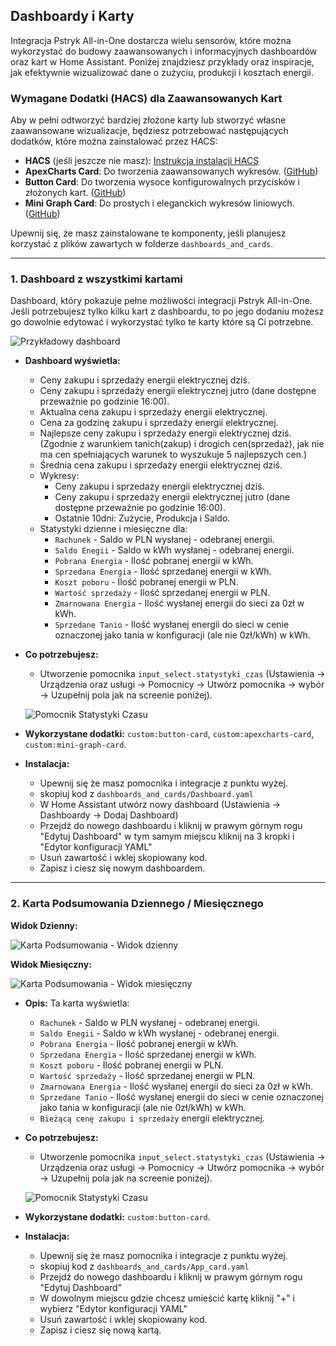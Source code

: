 ## Dashboardy i Karty

Integracja Pstryk All-in-One dostarcza wielu sensorów, które można wykorzystać do budowy zaawansowanych i informacyjnych dashboardów oraz kart w Home Assistant. Poniżej znajdziesz przykłady oraz inspiracje, jak efektywnie wizualizować dane o zużyciu, produkcji i kosztach energii.

### Wymagane Dodatki (HACS) dla Zaawansowanych Kart

Aby w pełni odtworzyć bardziej złożone karty lub stworzyć własne zaawansowane wizualizacje, będziesz potrzebować następujących dodatków, które można zainstalować przez HACS:

*   **HACS** (jeśli jeszcze nie masz): [Instrukcja instalacji HACS](https://hacs.xyz/)
*   **ApexCharts Card**: Do tworzenia zaawansowanych wykresów. ([GitHub](https://github.com/RomRider/apexcharts-card))
*   **Button Card**: Do tworzenia wysoce konfigurowalnych przycisków i złożonych kart. ([GitHub](https://github.com/custom-cards/button-card))
*   **Mini Graph Card**: Do prostych i eleganckich wykresów liniowych. ([GitHub](https://github.com/kalkih/mini-graph-card))

Upewnij się, że masz zainstalowane te komponenty, jeśli planujesz korzystać z plików zawartych w folderze `dashboards_and_cards`.

---

### 1. Dashboard z wszystkimi kartami

Dashboard, który pokazuje pełne możliwości integracji Pstryk All-in-One. Jeśli potrzebujesz tylko kilku kart z dashboardu, to po jego dodaniu możesz go dowolnie edytować i wykorzystać tylko te karty które są Ci potrzebne.

![Przykładowy dashboard](images/dashboard_example.png)

*   **Dashboard wyświetla:** 
    *   Ceny zakupu i sprzedaży energii elektrycznej dziś.
    *   Ceny zakupu i sprzedaży energii elektrycznej jutro (dane dostępne przeważnie po godzinie 16:00).
    *   Aktualna cena zakupu i sprzedaży energii elektrycznej.
    *   Cena za godzinę zakupu i sprzedaży energii elektrycznej.
    *   Najlepsze ceny zakupu i sprzedaży energii elektrycznej dziś. (Zgodnie z warunkiem tanich(zakup) i drogich cen(sprzedaż), jak nie ma cen spełniających warunek to wyszukuje 5 najlepszych cen.)  
    *   Średnia cena zakupu i sprzedaży energii elektrycznej dziś.
    *   Wykresy:
        *   Ceny zakupu i sprzedaży energii elektrycznej dziś.
        *   Ceny zakupu i sprzedaży energii elektrycznej jutro (dane dostępne przeważnie po godzinie 16:00).
        *   Ostatnie 10dni: Zużycie, Produkcja i Saldo.
    *   Statystyki dzienne i miesięczne dla:
        *   `Rachunek` - Saldo w PLN wysłanej - odebranej energii.
        *   `Saldo Enegii` - Saldo w kWh wysłanej - odebranej energii.
        *   `Pobrana Energia` - Ilość pobranej energii w kWh.  
        *   `Sprzedana Energia` - Ilość sprzedanej energii w kWh.  
        *   `Koszt poboru` - Ilość pobranej energii w PLN.  
        *   `Wartość sprzedaży` - Ilość sprzedanej energii w PLN.
        *   `Zmarnowana Energia` - Ilość wysłanej energii do sieci za 0zł w kWh.  
        *   `Sprzedane Tanio` - Ilość wysłanej energii do sieci w cenie oznaczonej jako tania w konfiguracji (ale nie 0zł/kWh) w kWh.    

*   **Co potrzebujesz:**
    *   Utworzenie pomocnika `input_select.statystyki_czas` (Ustawienia -> Urządzenia oraz usługi -> Pomocnicy -> Utwórz pomocnika -> wybór -> Uzupełnij pola jak na screenie poniżej).
    
    ![Pomocnik Statystyki Czasu](images/helper.png)

*   **Wykorzystane dodatki:** `custom:button-card`, `custom:apexcharts-card`, `custom:mini-graph-card`.

*   **Instalacja:**
    *   Upewnij się że masz pomocnika i integracje z punktu wyżej.
    *   skopiuj kod z `dashboards_and_cards/Dashboard.yaml`
    *   W Home Assistant utwórz nowy dashboard (Ustawienia -> Dashboardy -> Dodaj Dashboard)
    *   Przejdź do nowego dashboardu i kliknij w prawym górnym rogu "Edytuj Dashboard" w tym samym miejscu kliknij na 3 kropki i "Edytor konfiguracji YAML"
    *   Usuń zawartość i wklej skopiowany kod.
    *   Zapisz i ciesz się nowym dashboardem.

---

### 2. Karta Podsumowania Dziennego / Miesięcznego

**Widok Dzienny:**

![Karta Podsumowania - Widok dzienny](images/daily_app.png)

**Widok Miesięczny:**

![Karta Podsumowania - Widok miesięczny](images/monthly_app.png)

*   **Opis:** Ta karta wyświetla:
    *   `Rachunek` - Saldo w PLN wysłanej - odebranej energii.
    *   `Saldo Enegii` - Saldo w kWh wysłanej - odebranej energii.
    *   `Pobrana Energia` - Ilość pobranej energii w kWh.  
    *   `Sprzedana Energia` - Ilość sprzedanej energii w kWh.  
    *   `Koszt poboru` - Ilość pobranej energii w PLN.  
    *   `Wartość sprzedaży` - Ilość sprzedanej energii w PLN.
    *   `Zmarnowana Energia` - Ilość wysłanej energii do sieci za 0zł w kWh.  
    *   `Sprzedane Tanio` - Ilość wysłanej energii do sieci w cenie oznaczonej jako tania w konfiguracji (ale nie 0zł/kWh) w kWh.    
    *   `Bieżącą cenę zakupu i sprzedaży` energii elektrycznej.

*   **Co potrzebujesz:**
    *   Utworzenie pomocnika `input_select.statystyki_czas` (Ustawienia -> Urządzenia oraz usługi -> Pomocnicy -> Utwórz pomocnika -> wybór -> Uzupełnij pola jak na screenie poniżej).

    ![Pomocnik Statystyki Czasu](images/helper.png)

*   **Wykorzystane dodatki:** `custom:button-card`.

*   **Instalacja:**
    *   Upewnij się że masz pomocnika i integracje z punktu wyżej.
    *   skopiuj kod z `dashboards_and_cards/App_card.yaml`
    *   Przejdź do nowego dashboardu i kliknij w prawym górnym rogu "Edytuj Dashboard"
    *   W dowolnym miejscu gdzie chcesz umieścić kartę kliknij "+" i wybierz "Edytor konfiguracji YAML"
    *   Usuń zawartość i wklej skopiowany kod.
    *   Zapisz i ciesz się nową kartą.